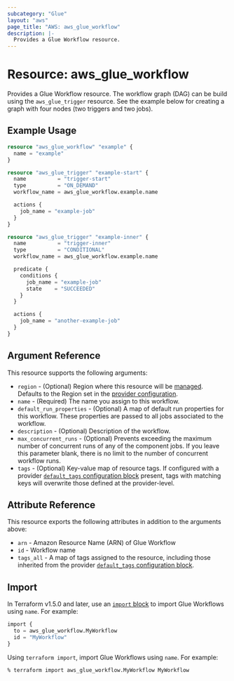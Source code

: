 ```yaml
---
subcategory: "Glue"
layout: "aws"
page_title: "AWS: aws_glue_workflow"
description: |-
  Provides a Glue Workflow resource.
---
```


# Resource: aws_glue_workflow

Provides a Glue Workflow resource.
The workflow graph (DAG) can be build using the `aws_glue_trigger` resource.
See the example below for creating a graph with four nodes (two triggers and two jobs).

## Example Usage

```terraform
resource "aws_glue_workflow" "example" {
  name = "example"
}

resource "aws_glue_trigger" "example-start" {
  name          = "trigger-start"
  type          = "ON_DEMAND"
  workflow_name = aws_glue_workflow.example.name

  actions {
    job_name = "example-job"
  }
}

resource "aws_glue_trigger" "example-inner" {
  name          = "trigger-inner"
  type          = "CONDITIONAL"
  workflow_name = aws_glue_workflow.example.name

  predicate {
    conditions {
      job_name = "example-job"
      state    = "SUCCEEDED"
    }
  }

  actions {
    job_name = "another-example-job"
  }
}
```

## Argument Reference

This resource supports the following arguments:

* `region` - (Optional) Region where this resource will be [managed](https://docs.aws.amazon.com/general/latest/gr/rande.html#regional-endpoints). Defaults to the Region set in the [provider configuration](https://registry.terraform.io/providers/hashicorp/aws/latest/docs#aws-configuration-reference).
* `name` - (Required) The name you assign to this workflow.
* `default_run_properties` - (Optional) A map of default run properties for this workflow. These properties are passed to all jobs associated to the workflow.
* `description` - (Optional) Description of the workflow.
* `max_concurrent_runs` - (Optional) Prevents exceeding the maximum number of concurrent runs of any of the component jobs. If you leave this parameter blank, there is no limit to the number of concurrent workflow runs.
* `tags` - (Optional) Key-value map of resource tags. If configured with a provider [`default_tags` configuration block](https://registry.terraform.io/providers/hashicorp/aws/latest/docs#default_tags-configuration-block) present, tags with matching keys will overwrite those defined at the provider-level.

## Attribute Reference

This resource exports the following attributes in addition to the arguments above:

* `arn` - Amazon Resource Name (ARN) of Glue Workflow
* `id` - Workflow name
* `tags_all` - A map of tags assigned to the resource, including those inherited from the provider [`default_tags` configuration block](https://registry.terraform.io/providers/hashicorp/aws/latest/docs#default_tags-configuration-block).

## Import

In Terraform v1.5.0 and later, use an [`import` block](https://developer.hashicorp.com/terraform/language/import) to import Glue Workflows using `name`. For example:

```terraform
import {
  to = aws_glue_workflow.MyWorkflow
  id = "MyWorkflow"
}
```

Using `terraform import`, import Glue Workflows using `name`. For example:

```console
% terraform import aws_glue_workflow.MyWorkflow MyWorkflow
```
